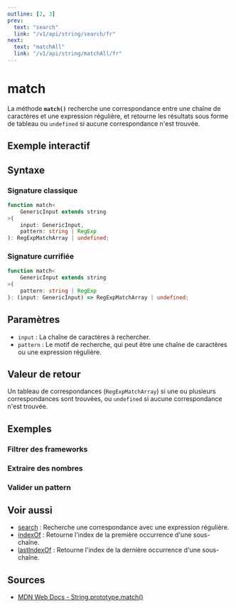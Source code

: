 ```yaml
---
outline: [2, 3]
prev:
  text: "search"
  link: "/v1/api/string/search/fr"
next:
  text: "matchAll"
  link: "/v1/api/string/matchAll/fr"
---
```


# match

La méthode **`match()`** recherche une correspondance entre une chaîne de caractères et une expression régulière, et retourne les résultats sous forme de tableau ou `undefined` si aucune correspondance n'est trouvée.

## Exemple interactif

<MonacoTSEditor
  src="/v1/api/string/match/examples/tryout.doc.ts"
  majorVersion="v1"
  height="200px"
/>

## Syntaxe

### Signature classique

```typescript
function match<
	GenericInput extends string
>(
	input: GenericInput, 
	pattern: string | RegExp
): RegExpMatchArray | undefined;

```

### Signature currifiée

```typescript
function match<
	GenericInput extends string
>(
	pattern: string | RegExp
): (input: GenericInput) => RegExpMatchArray | undefined;
```

## Paramètres

- `input` : La chaîne de caractères à rechercher.
- `pattern` : Le motif de recherche, qui peut être une chaîne de caractères ou une expression régulière.

## Valeur de retour

Un tableau de correspondances (`RegExpMatchArray`) si une ou plusieurs correspondances sont trouvées, ou `undefined` si aucune correspondance n'est trouvée.

## Exemples

### Filtrer des frameworks

<MonacoTSEditor
  src="/v1/api/string/match/examples/filterFrameworks.doc.ts"
  majorVersion="v1"
  height="250px"
/>

### Extraire des nombres

<MonacoTSEditor
  src="/v1/api/string/match/examples/extractNumbers.doc.ts"
  majorVersion="v1"
  height="250px"
/>

### Valider un pattern

<MonacoTSEditor
  src="/v1/api/string/match/examples/validatePattern.doc.ts"
  majorVersion="v1"
  height="300px"
/>

## Voir aussi

- [search](/v1/api/string/search/fr) : Recherche une correspondance avec une expression régulière.
- [indexOf](/v1/api/string/indexOf/fr) : Retourne l'index de la première occurrence d'une sous-chaîne.
- [lastIndexOf](/v1/api/string/lastIndexOf/fr) : Retourne l'index de la dernière occurrence d'une sous-chaîne.

## Sources

- [MDN Web Docs - String.prototype.match()](https://developer.mozilla.org/fr-FR/docs/Web/JavaScript/Reference/Global_Objects/String/match)